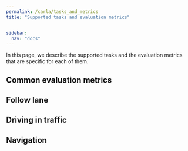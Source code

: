 ```yaml
---
permalink: /carla/tasks_and_metrics
title: "Supported tasks and evaluation metrics"


sidebar:
  nav: "docs"
---
```


In this page, we describe the supported tasks and the evaluation metrics that are specific for each of them.

## Common evaluation metrics

## Follow lane

## Driving in traffic

## Navigation

